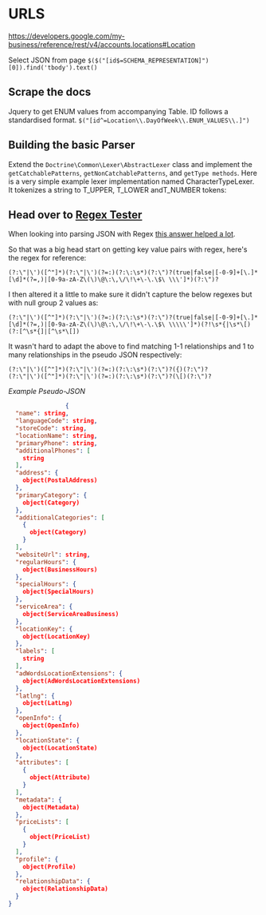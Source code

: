

# URLS 
https://developers.google.com/my-business/reference/rest/v4/accounts.locations#Location

Select JSON from page 
`$($("[id$=SCHEMA_REPRESENTATION]")[0]).find('tbody').text()`


## Scrape the docs 

Jquery to get ENUM values from accompanying Table. ID follows a standardised format. 
`$("[id^=Location\\.DayOfWeek\\.ENUM_VALUES\\.]")`


## Building the basic Parser 

Extend the `Doctrine\Common\Lexer\AbstractLexer` class and implement the `getCatchablePatterns`, `getNonCatchablePatterns`, and `getType methods`. Here is a very simple example lexer implementation named CharacterTypeLexer. It tokenizes a string to T_UPPER, T_LOWER andT_NUMBER tokens:


## Head over to [Regex Tester](https://www.regextester.com/95560)

When looking into parsing JSON with Regex [this answer helped a lot](https://answers.splunk.com/answers/677855/with-regular-expression-how-to-auto-extract-json-e.html). 

So that was a big head start on getting key value pairs with regex, here's the regex for reference: 
   ```regexp 
   (?:\"|\')([^"]*)(?:\"|\')(?=:)(?:\:\s*)(?:\")?(true|false|[-0-9]+[\.]*[\d]*(?=,)|[0-9a-zA-Z\(\)\@\:\,\/\!\+\-\.\$\ \\\']*)(?:\")?
   ``` 
   I then altered it a little to make sure it didn't capture the below regexes but with null group 2 values as: 
   ```regexp 
  (?:\"|\')([^"]*)(?:\"|\')(?=:)(?:\:\s*)(?:\")?(true|false|[-0-9]+[\.]*[\d]*(?=,)|[0-9a-zA-Z\(\)\@\:\,\/\!\+\-\.\$\ \\\\\']*)(?!\s*{|\s*\[)(?:[^\s*{]|[^\s*\[])
   ``` 
It wasn't hard to adapt the above to find matching 1-1 relationships and 1 to many relationships in the pseudo JSON respectively: 
```regexp 
(?:\"|\')([^"]*)(?:\"|\')(?=:)(?:\:\s*)(?:\")?({)(?:\")?
(?:\"|\')([^"]*)(?:\"|\')(?=:)(?:\:\s*)(?:\")?(\[)(?:\")?
```
            

*Example Pseudo-JSON*
```json 
                {
  "name": string,
  "languageCode": string,
  "storeCode": string,
  "locationName": string,
  "primaryPhone": string,
  "additionalPhones": [
    string
  ],
  "address": {
    object(PostalAddress)
  },
  "primaryCategory": {
    object(Category)
  },
  "additionalCategories": [
    {
      object(Category)
    }
  ],
  "websiteUrl": string,
  "regularHours": {
    object(BusinessHours)
  },
  "specialHours": {
    object(SpecialHours)
  },
  "serviceArea": {
    object(ServiceAreaBusiness)
  },
  "locationKey": {
    object(LocationKey)
  },
  "labels": [
    string
  ],
  "adWordsLocationExtensions": {
    object(AdWordsLocationExtensions)
  },
  "latlng": {
    object(LatLng)
  },
  "openInfo": {
    object(OpenInfo)
  },
  "locationState": {
    object(LocationState)
  },
  "attributes": [
    {
      object(Attribute)
    }
  ],
  "metadata": {
    object(Metadata)
  },
  "priceLists": [
    {
      object(PriceList)
    }
  ],
  "profile": {
    object(Profile)
  },
  "relationshipData": {
    object(RelationshipData)
  }
}
```